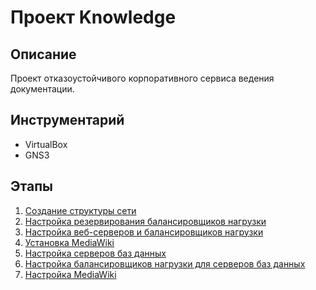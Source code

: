 # Проект Knowledge

## Описание

Проект отказоустойчивого корпоративного сервиса ведения документации.

## Инструментарий

* VirtualBox
* GNS3

## Этапы

1. [Создание структуры сети](network-structure.md)
2. [Настройка резервирования балансировщиков нагрузки](balancers-redundancy.md)
3. [Настройка веб-серверов и балансировщиков нагрузки](balancers-web.md)
4. [Установка MediaWiki](mediawiki.md)
5. [Настройка серверов баз данных](database.md)
6. [Настройка балансировщиков нагрузки для серверов баз данных](balancers-database.md)
7. [Настройка MediaWiki](mediawiki-database.md)